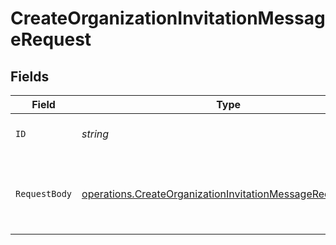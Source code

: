 # CreateOrganizationInvitationMessageRequest


## Fields

| Field                                                                                                                                  | Type                                                                                                                                   | Required                                                                                                                               | Description                                                                                                                            |
| -------------------------------------------------------------------------------------------------------------------------------------- | -------------------------------------------------------------------------------------------------------------------------------------- | -------------------------------------------------------------------------------------------------------------------------------------- | -------------------------------------------------------------------------------------------------------------------------------------- |
| `ID`                                                                                                                                   | *string*                                                                                                                               | :heavy_check_mark:                                                                                                                     | The unique identifier of the organization invitation.                                                                                  |
| `RequestBody`                                                                                                                          | [operations.CreateOrganizationInvitationMessageRequestBody](../../models/operations/createorganizationinvitationmessagerequestbody.md) | :heavy_check_mark:                                                                                                                     | The message payload for the "OrganizationInvitation" template to use when sending the invitation via email.                            |